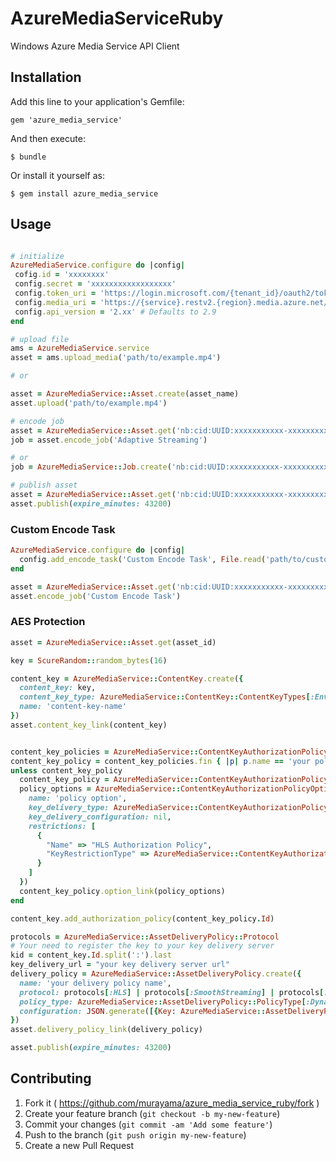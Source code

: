 # AzureMediaServiceRuby

Windows Azure Media Service API Client

## Installation

Add this line to your application's Gemfile:

    gem 'azure_media_service'

And then execute:

    $ bundle

Or install it yourself as:

    $ gem install azure_media_service

## Usage

```ruby

# initialize
AzureMediaService.configure do |config|
 cofig.id = 'xxxxxxxx'
 config.secret = 'xxxxxxxxxxxxxxxxxx'
 config.token_uri = 'https://login.microsoft.com/{tenant_id}/oauth2/token'
 config.media_uri = 'https://{service}.restv2.{region}.media.azure.net/api/'
 config.api_version = '2.xx' # Defaults to 2.9
end

# upload file
ams = AzureMediaService.service
asset = ams.upload_media('path/to/example.mp4')

# or

asset = AzureMediaService::Asset.create(asset_name)
asset.upload('path/to/example.mp4')

# encode job
asset = AzureMediaService::Asset.get('nb:cid:UUID:xxxxxxxxxxx-xxxxxxxxxxx-xxxxxx-xxxxxxx')
job = asset.encode_job('Adaptive Streaming')

# or
job = AzureMediaService::Job.create('nb:cid:UUID:xxxxxxxxxxx-xxxxxxxxxxx-xxxxxx-xxxxxxx', 'Adaptive Streaming')

# publish asset
asset = AzureMediaService::Asset.get('nb:cid:UUID:xxxxxxxxxxx-xxxxxxxxxxx-xxxxxx-xxxxxxx')
asset.publish(expire_minutes: 43200)

```

### Custom Encode Task

```ruby
AzureMediaService.configure do |config|
  config.add_encode_task('Custom Encode Task', File.read('path/to/custome_task.xml'))
end

asset = AzureMediaService::Asset.get('nb:cid:UUID:xxxxxxxxxxx-xxxxxxxxxxx-xxxxxx-xxxxxxx')
asset.encode_job('Custom Encode Task')
```

### AES Protection

```ruby
asset = AzureMediaService::Asset.get(asset_id)

key = ScureRandom::random_bytes(16)

content_key = AzureMediaService::ContentKey.create({
  content_key: key,
  content_key_type: AzureMediaService::ContentKey::ContentKeyTypes[:EnvelopeEncryption],
  name: 'content-key-name'
})
asset.content_key_link(content_key)


content_key_policies = AzureMediaService::ContentKeyAuthorizationPolicy.get()
content_key_policy = content_key_policies.fin { |p| p.name == 'your policy name' }
unless content_key_policy
  content_key_policy = AzureMediaService::ContentKeyAuthorizationPolicy.create('your policy name')
  policy_options = AzureMediaService::ContentKeyAuthorizationPolicyOption.create({
    name: 'policy option',
    key_delivery_type: AzureMediaService::ContentKeyAuthorizationPolicyOption::KeyDeliveryTypes[:BaselineHttp],
    key_delivery_configuration: nil,
    restrictions: [
      {
        "Name" => "HLS Authorization Policy",
        "KeyRestrictionType" => AzureMediaService::ContentKeyAuthorizationPolicyOption::KeyRestrictionTypes[:Open]
      }
    ]
  })
  content_key_policy.option_link(policy_options)
end

content_key.add_authorization_policy(content_key_policy.Id)

protocols = AzureMediaService::AssetDeliveryPolicy::Protocol
# Your need to register the key to your key delivery server
kid = content_key.Id.split(':').last
key_delivery_url = "your key delivery server url"
delivery_policy = AzureMediaService::AssetDeliveryPolicy.create({
  name: 'your delivery policy name',
  protocol: protocols[:HLS] | protocols[:SmoothStreaming] | protocols[:Dash],
  policy_type: AzureMediaService::AssetDeliveryPolicy::PolicyType[:DynamicEnvelopeEncryption],
  configuration: JSON.generate([{Key: AzureMediaService::AssetDeliveryPolicy::ConfigurationKey[:EnvelopeBaseKeyAcquisitionUrl], Vlaue: key_delivery_url}])
})
asset.delivery_policy_link(delivery_policy)

asset.publish(expire_minutes: 43200)
```

## Contributing

1. Fork it ( https://github.com/murayama/azure_media_service_ruby/fork )
2. Create your feature branch (`git checkout -b my-new-feature`)
3. Commit your changes (`git commit -am 'Add some feature'`)
4. Push to the branch (`git push origin my-new-feature`)
5. Create a new Pull Request
